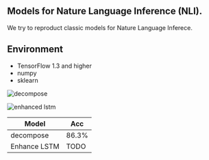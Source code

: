 ## Models for Nature Language Inference (NLI).

We try to reproduct classic models for Nature Language Inferece. 

## Environment
- TensorFlow 1.3 and higher
- numpy
- sklearn


![decompose](https://user-images.githubusercontent.com/18669534/38763448-93d25bc8-3fce-11e8-9851-7ded7a1e0334.png)

![enhanced lstm](https://user-images.githubusercontent.com/18669534/38763465-f4543106-3fce-11e8-8551-19c670aa780a.png)

Model |          Acc
------------ | -------------
decompose| 86.3%
Enhance LSTM | TODO
